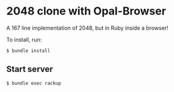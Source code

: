 2048 clone with Opal-Browser
============================

A 167 line implementation of 2048, but in Ruby inside a browser!

To install, run:

    $ bundle install

Start server
------------

    $ bundle exec rackup